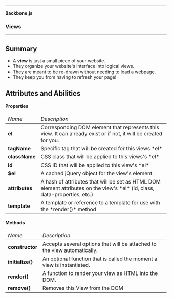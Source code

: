 ___

<strong>Backbone.js</strong>
<h3>Views</h3>

---

## Summary

- A **view** is just a small piece of your website.
- They organize your website's interface into logical views.
- They are meant to be re-drawn without needing to load a webpage.
- They keep you from having to refresh your page!

## Attributes and Abilities

#### Properties

<table>
  <thead>
    <td><em>Name</em></td>
    <td><em>Description</em></td>
  </thead>
  <tr>
    <td><strong>el</strong></td>
    <td>Corresponding DOM element that represents this view. It can already exist or if not, it will be created for you.</td>
  </tr>
  <tr>
    <td><strong>tagName</strong></td>
    <td>Specific tag that will be created for this views *el*</td>
  </tr>
  <tr>
    <td><strong>className</strong></td>
    <td>CSS class that will be applied to this views's *el*</td>
  </tr>
  <tr>
    <td><strong>id</strong></td>
    <td>CSS ID that will be applied to this view's *el*</td>
  </tr>
  <tr>
    <td><strong>$el</strong></td>
    <td>A cached jQuery object for the view's element.</td>
  </tr>
  <tr>
    <td><strong>attributes</strong></td>
    <td>A hash of attributes that will be set as HTML DOM element attributes on the view's *el* (id, class, data-properties, etc.)</td>
  </tr>
  <tr>
    <td><strong>template</strong></td>
    <td>A template or reference to a template for use with the *render()* method</td>
  </tr>
</table>

#### Methods

<table>
  <thead>
    <td><em>Name</em></td>
    <td><em>Description</em></td>
  </thead>
  <tr>
    <td><strong>constructor</strong></td>
    <td>Accepts several options that will be attached to the view automatically.
  </tr>
  <tr>
    <td><strong>initialize()</strong></td>
    <td>An optional function that is called the moment a view is instantiated.</td>
  </tr>
  <tr>
    <td><strong>render()</strong></td>
    <td>A function to render your view as HTML into the DOM.</td>
  </tr>
  <tr>
    <td><strong>remove()</strong></td>
    <td>Removes this View from the DOM</td>
  </tr>
</table>
